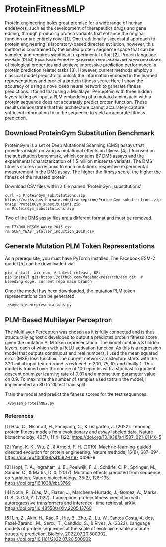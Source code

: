 # ProteinFitnessMLP

Protein engineering holds great promise for a wide range of human endeavors, such as the development of therapeutics drugs and gene editing, through producing protein variants that enhance the original function or are entirely novel [1]. One traditionally successful approach to protein engineering is laboratory-based directed evolution, however, this method is constrained by the limited protein sequence space that can be sampled and requires significant experimental effort [2]. Protein language models (PLM) have been found to generate state-of-the-art representations of biological properties and achieve impressive prediction performance in protein prediction related tasks [3]. However, current methods employ a classical model predictor to unlock the information encoded in the learned representations and predict a protein fitness score. Here I show the accuracy of using a novel deep neural network to generate fitness predictions. I found that using a Multilayer Perceptron with three hidden layers taking as input a PLM embedding of a mutated amino acid with a protein sequence does not accurately predict protein function. These results demonstrate that this architecture cannot accurately capture sufficient information from the sequence to yield an accurate fitness prediction. 

## Download ProteinGym Substitution Benchmark
ProteinGym is a set of Deep Mutational Scanning (DMS) assays that provides insight on various mutational effects on fitness [4]. I focused on the substitution benchmark, which contains 87 DMS assays and the experimental characterization of 1.5 million missense variants. The DMS fitness scores correspond to each mutation’s respective experimental measurement in the DMS assay. The higher the fitness score, the higher the fitness of the mutated protein. 

Download CSV files within a file named 'ProteinGym_substitutions'
```
curl -o ProteinGym_substitutions.zip https://marks.hms.harvard.edu/tranception/ProteinGym_substitutions.zip 
unzip ProteinGym_substitutions.zip
rm ProteinGym_substitutions.zip
```
Two of the DMS assay files are a different format and must be removed.
```
rm F7YBW8_MESOW_Aakre_2015.csv
rm GCN4_YEAST_Staller_induction_2018.csv
```

## Generate Mutation PLM Token Representations

As a prerequisite, you must have PyTorch installed. The Facebook ESM-2 model [5] can be downloaded via:
```
pip install fair-esm  # latest release, OR:
pip install git+https://github.com/facebookresearch/esm.git  # bleeding edge, current repo main branch
```
Once the model has been downloaded, the mutation PLM token representations can be generated.
```
./Boysen_PLMrepresentations.py
```

## PLM-Based Multilayer Perceptron
The Multilayer Perceptron was chosen as it is fully connected and is thus structurally agnostic developed to output a predicted protein fitness score given the mutation PLM token representation. The model contains 3 hidden layers, each of which with a ReLU activation function. As this is a regression model that outputs continuous and real numbers, I used the mean squared error (MSE) loss function. The current network architecture starts with the 320 initial input features and is reduced to 200, 75, 10, and finally 1. This model is trained over the course of 100 epochs with a stochastic gradient descent optimizer learning rate of 0.01 and a momentum parameter value on 0.9. To maximize the number of samples used to train the model, I implemented an 80 to 20 test train split. 

Train the model and predict the fitness scores for the test sequences.
```
./Boysen_ProteinNN2.py
```

### References

[1] Hsu, C., Nisonoff, H., Fannjiang, C., & Listgarten, J. (2022). Learning protein fitness models from evolutionary and assay-labeled data. Nature biotechnology, 40(7), 1114–1122. https://doi.org/10.1038/s41587-021-01146-5

[2] Yang, K. K., Wu, Z., & Arnold, F. H. (2019). Machine-learning-guided directed evolution for protein engineering. Nature methods, 16(8), 687–694. https://doi.org/10.1038/s41592-019- 0496-6

[3] Hopf, T. A., Ingraham, J. B., Poelwijk, F. J., Schärfe, C. P., Springer, M., Sander, C., & Marks, D. S. (2017). Mutation effects predicted from sequence co-variation. Nature biotechnology, 35(2), 128–135. https://doi.org/10.1038/nbt.3769

[4] Notin, P., Dias, M., Frazer, J., Marchena-Hurtado, J., Gomez, A., Marks, D. S., & Gal, Y. (2022). Tranception: protein fitness prediction with autoregressive transformers and inference- time retrieval. arXiv. https://doi.org/10.48550/arXiv.2205.13760

[5]	Lin, Z., Akin, H., Rao, R., Hie, B., Zhu, Z., Lu, W., Santos Costa, A. dos, Fazel-Zarandi, M., Sercu, T., Candido, S., & Rives, A. (2022). Language models of protein sequences at the scale of evolution enable accurate structure prediction. BioRxiv, 2022.07.20.500902. https://doi.org/10.1101/2022.07.20.500902
